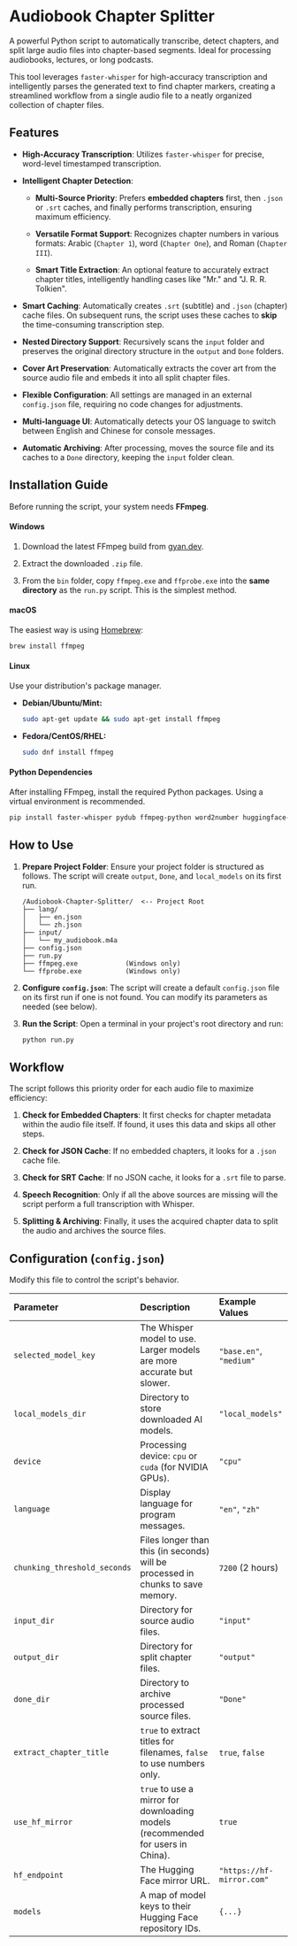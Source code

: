 # Audiobook Chapter Splitter

A powerful Python script to automatically transcribe, detect chapters, and split large audio files into chapter-based segments. Ideal for processing audiobooks, lectures, or long podcasts.

This tool leverages `faster-whisper` for high-accuracy transcription and intelligently parses the generated text to find chapter markers, creating a streamlined workflow from a single audio file to a neatly organized collection of chapter files.

## Features

* **High-Accuracy Transcription**: Utilizes `faster-whisper` for precise, word-level timestamped transcription.

* **Intelligent Chapter Detection**:

  * **Multi-Source Priority**: Prefers **embedded chapters** first, then `.json` or `.srt` caches, and finally performs transcription, ensuring maximum efficiency.

  * **Versatile Format Support**: Recognizes chapter numbers in various formats: Arabic (`Chapter 1`), word (`Chapter One`), and Roman (`Chapter III`).

  * **Smart Title Extraction**: An optional feature to accurately extract chapter titles, intelligently handling cases like "Mr." and "J. R. R. Tolkien".

* **Smart Caching**: Automatically creates `.srt` (subtitle) and `.json` (chapter) cache files. On subsequent runs, the script uses these caches to **skip** the time-consuming transcription step.

* **Nested Directory Support**: Recursively scans the `input` folder and preserves the original directory structure in the `output` and `Done` folders.

* **Cover Art Preservation**: Automatically extracts the cover art from the source audio file and embeds it into all split chapter files.

* **Flexible Configuration**: All settings are managed in an external `config.json` file, requiring no code changes for adjustments.

* **Multi-language UI**: Automatically detects your OS language to switch between English and Chinese for console messages.

* **Automatic Archiving**: After processing, moves the source file and its caches to a `Done` directory, keeping the `input` folder clean.

## Installation Guide

Before running the script, your system needs **FFmpeg**.

#### Windows

1. Download the latest FFmpeg build from [gyan.dev](https://www.gyan.dev/ffmpeg/builds/).

2. Extract the downloaded `.zip` file.

3. From the `bin` folder, copy `ffmpeg.exe` and `ffprobe.exe` into the **same directory** as the `run.py` script. This is the simplest method.

#### macOS

The easiest way is using [Homebrew](https://brew.sh/):

```bash
brew install ffmpeg
```

#### Linux

Use your distribution's package manager.

* **Debian/Ubuntu/Mint:**

  ```bash
  sudo apt-get update && sudo apt-get install ffmpeg
  ```

* **Fedora/CentOS/RHEL:**

  ```bash
  sudo dnf install ffmpeg
  ```

#### Python Dependencies

After installing FFmpeg, install the required Python packages. Using a virtual environment is recommended.

```bash
pip install faster-whisper pydub ffmpeg-python word2number huggingface-hub
```

## How to Use

1. **Prepare Project Folder**:
   Ensure your project folder is structured as follows. The script will create `output`, `Done`, and `local_models` on its first run.

   ```
   /Audiobook-Chapter-Splitter/  <-- Project Root
   ├── lang/
   │   ├── en.json
   │   └── zh.json
   ├── input/
   │   └── my_audiobook.m4a
   ├── config.json
   ├── run.py
   ├── ffmpeg.exe            (Windows only)
   └── ffprobe.exe           (Windows only)
   ```

2. **Configure `config.json`**:
   The script will create a default `config.json` file on its first run if one is not found. You can modify its parameters as needed (see below).

3. **Run the Script**:
   Open a terminal in your project's root directory and run:

   ```bash
   python run.py
   ```

## Workflow

The script follows this priority order for each audio file to maximize efficiency:

1. **Check for Embedded Chapters**: It first checks for chapter metadata within the audio file itself. If found, it uses this data and skips all other steps.

2. **Check for JSON Cache**: If no embedded chapters, it looks for a `.json` cache file.

3. **Check for SRT Cache**: If no JSON cache, it looks for a `.srt` file to parse.

4. **Speech Recognition**: Only if all the above sources are missing will the script perform a full transcription with Whisper.

5. **Splitting & Archiving**: Finally, it uses the acquired chapter data to split the audio and archives the source files.

## Configuration (`config.json`)

Modify this file to control the script's behavior.

| Parameter | Description | Example Values |
| :--- | :--- | :--- |
| `selected_model_key` | The Whisper model to use. Larger models are more accurate but slower. | `"base.en"`, `"medium"` |
| `local_models_dir` | Directory to store downloaded AI models. | `"local_models"` |
| `device` | Processing device: `cpu` or `cuda` (for NVIDIA GPUs). | `"cpu"` |
| `language` | Display language for program messages. | `"en"`, `"zh"` |
| `chunking_threshold_seconds` | Files longer than this (in seconds) will be processed in chunks to save memory. | `7200` (2 hours) |
| `input_dir` | Directory for source audio files. | `"input"` |
| `output_dir` | Directory for split chapter files. | `"output"` |
| `done_dir` | Directory to archive processed source files. | `"Done"` |
| `extract_chapter_title`| `true` to extract titles for filenames, `false` to use numbers only. | `true`, `false` |
| `use_hf_mirror` | `true` to use a mirror for downloading models (recommended for users in China). | `true` |
| `hf_endpoint` | The Hugging Face mirror URL. | `"https://hf-mirror.com"` |
| `models` | A map of model keys to their Hugging Face repository IDs. | `{...}` |
